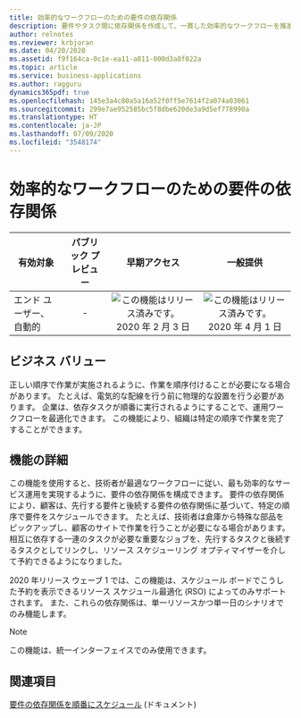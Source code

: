 ```yaml
---
title: 効率的なワークフローのための要件の依存関係
description: 要件やタスク間に依存関係を作成して、一貫した効率的なワークフローを推進するために必要な順序で実行されるようにします。
author: relnotes
ms.reviewer: krbjoran
ms.date: 04/20/2020
ms.assetid: f9f164ca-0c1e-ea11-a811-000d3a8f022a
ms.topic: article
ms.service: business-applications
ms.author: ragguru
dynamics365pdf: true
ms.openlocfilehash: 145e3a4c80a5a16a52f0ff5e7614f2a074a03061
ms.sourcegitcommit: 299e7ae952585bc5f8dbe620de3a9d5ef778990a
ms.translationtype: HT
ms.contentlocale: ja-JP
ms.lasthandoff: 07/09/2020
ms.locfileid: "3548174"
---
```

# <a name="requirement-dependency-for-efficient-workflow"></a>効率的なワークフローのための要件の依存関係


| 有効対象    |  パブリック プレビュー | 早期アクセス | 一般提供 | 
| ---------- | :----------: |:----------: |:----------: |
|エンド ユーザー、自動的|-|![この機能はリリース済みです。](/dynamics365-release-plan/media/green-checkmark.png "この機能はリリース済みです。") 2020 年 2 月 3 日| ![この機能はリリース済みです。](/dynamics365-release-plan/media/green-checkmark.png "この機能はリリース済みです。") 2020 年 4 月 1 日|


## <a name="business-value"></a>ビジネス バリュー
<!-- bv start -->
正しい順序で作業が実施されるように、作業を順序付けることが必要になる場合があります。 たとえば、電気的な配線を行う前に物理的な設置を行う必要があります。 企業は、依存タスクが順番に実行されるようにすることで、運用ワークフローを最適化できます。 この機能により、組織は特定の順序で作業を完了することができます。
<!-- bv end -->



## <a name="feature-details"></a>機能の詳細
<!--feature detail start -->
この機能を使用すると、技術者が最適なワークフローに従い、最も効率的なサービス運用を実現するように、要件の依存関係を構成できます。 要件の依存関係により、顧客は、先行する要件と後続する要件の依存関係に基づいて、特定の順序で要件をスケジュールできます。 たとえば、技術者は倉庫から特殊な部品をピックアップし、顧客のサイトで作業を行うことが必要になる場合があります。 相互に依存する一連のタスクが必要な重要なジョブを、先行するタスクと後続するタスクとしてリンクし、リソース スケジューリング オプティマイザーを介して予約できるようになりました。 
 
2020 年リリース ウェーブ 1 では、この機能は、スケジュール ボードでこうした予約を表示できるリソース スケジュール最適化 (RSO) によってのみサポートされます。 また、これらの依存関係は、単一リソースかつ単一日のシナリオでのみ機能します。
<!--feature detail end -->


> [!NOTE]
> この機能は、統一インターフェイスでのみ使用できます。







## <a name="see-also"></a>関連項目

<!--docs start-->
[要件の依存関係を順番にスケジュール](https://docs.microsoft.com/dynamics365/field-service/rso-requirement-dependency) (ドキュメント)
<!--docs end-->
